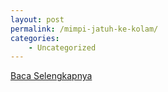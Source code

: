 ```yaml
---
layout: post
permalink: /mimpi-jatuh-ke-kolam/
categories:
    - Uncategorized
---
```


[Baca Selengkapnya](/03)